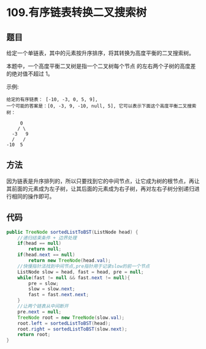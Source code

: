 # 109.有序链表转换二叉搜索树

## 题目

给定一个单链表，其中的元素按升序排序，将其转换为高度平衡的二叉搜索树。

本题中，一个高度平衡二叉树是指一个二叉树每个节点 的左右两个子树的高度差的绝对值不超过 1。

示例:

    给定的有序链表： [-10, -3, 0, 5, 9],
    一个可能的答案是：[0, -3, 9, -10, null, 5], 它可以表示下面这个高度平衡二叉搜索树：

         0
        / \
      -3   9
      /   /
    -10  5

## 方法
因为链表是升序排列的，所以只要找到它的中间节点，让它成为树的根节点，再让其前面的元素成为左子树，让其后面的元素成为右子树，再对左右子树分别递归进行相同的操作即可。

## 代码
```java
public TreeNode sortedListToBST(ListNode head) {
    //递归结束条件 + 边界处理
    if(head == null)
        return null;
    if(head.next == null)
        return new TreeNode(head.val);
    //快慢指针法找到中间节点,pre指针用于记录slow的前一个节点
    ListNode slow = head, fast = head, pre = null;
    while(fast != null && fast.next != null){
        pre = slow;
        slow = slow.next;
        fast = fast.next.next;
    }
    //让两个链表从中间断开
    pre.next = null;
    TreeNode root = new TreeNode(slow.val);
    root.left = sortedListToBST(head);
    root.right = sortedListToBST(slow.next);
    return root;
}
```
